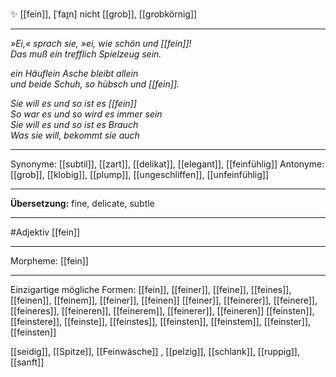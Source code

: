 ✨ [[fein]], [ˈfaɪ̯n]
nicht [[grob]], [[grobkörnig]]

---
*»Ei,« sprach sie, »ei, wie schön und [[fein]]!*  
*Das muß ein trefflich Spielzeug sein.*  

*ein Häuflein Asche bleibt allein*  
*und beide Schuh, so hübsch und [[fein]].*

*Sie will es und so ist es [[fein]]*  
*So war es und so wird es immer sein*  
*Sie will es und so ist es Brauch*  
*Was sie will, bekommt sie auch*

---
Synonyme: [[subtil]], [[zart]], [[delikat]], [[elegant]], [[feinfühlig]]
Antonyme: [[grob]], [[klobig]], [[plump]], [[ungeschliffen]], [[unfeinfühlig]]

---
**Übersetzung:**
fine, delicate, subtle

---
#Adjektiv [[fein]]

---
Morpheme:
[[fein]]

---


Einzigartige mögliche Formen: 
[[fein]], [[feiner]], [[feine]], [[feines]], [[feinen]], [[feinem]], [[feiner]], [[feinen]]
[[feiner]], [[feinerer]], [[feinere]], [[feineres]], [[feineren]], [[feinerem]], [[feinerer]], [[feineren]]
[[feinsten]], [[feinstere]], [[feinste]], [[feinstes]], [[feinsten]], [[feinstem]], [[feinster]], [[feinsten]]

[[seidig]], [[Spitze]], [[Feinwäsche]]
, [[pelzig]], [[schlank]], [[ruppig]], [[sanft]]
